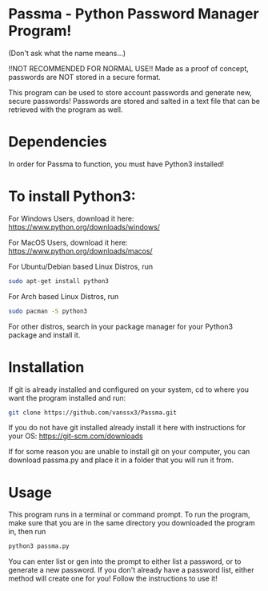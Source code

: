 # Passma - Python Password Manager Program!
(Don't ask what the name means...)

!!NOT RECOMMENDED FOR NORMAL USE!! Made as a proof of concept, passwords are NOT stored in a secure format.

This program can be used to store account passwords and generate new, secure passwords! Passwords are stored and salted in a text file that can be retrieved with the program as well.

# Dependencies
In order for Passma to function, you must have Python3 installed!

# To install Python3:

For Windows Users, download it here: https://www.python.org/downloads/windows/

For MacOS Users, download it here: https://www.python.org/downloads/macos/

For Ubuntu/Debian based Linux Distros, run
```sh
sudo apt-get install python3
```

For Arch based Linux Distros, run
```sh
sudo pacman -S python3
```

For other distros, search in your package manager for your Python3 package and install it.


# Installation
If git is already installed and configured on your system, cd to where you want the program installed and run:
```sh
git clone https://github.com/vanssx3/Passma.git
```

If you do not have git installed already install it here with instructions for your OS: https://git-scm.com/downloads

If for some reason you are unable to install git on your computer, you can download passma.py and place it in a folder that you will run it from.

# Usage
This program runs in a terminal or command prompt. To run the program, make sure that you are in the same directory you downloaded the program in, then run 
```sh
python3 passma.py
```
You can enter list or gen into the prompt to either list a password, or to generate a new password. If you don't already have a password list, either method will create one for you! Follow the instructions to use it!
